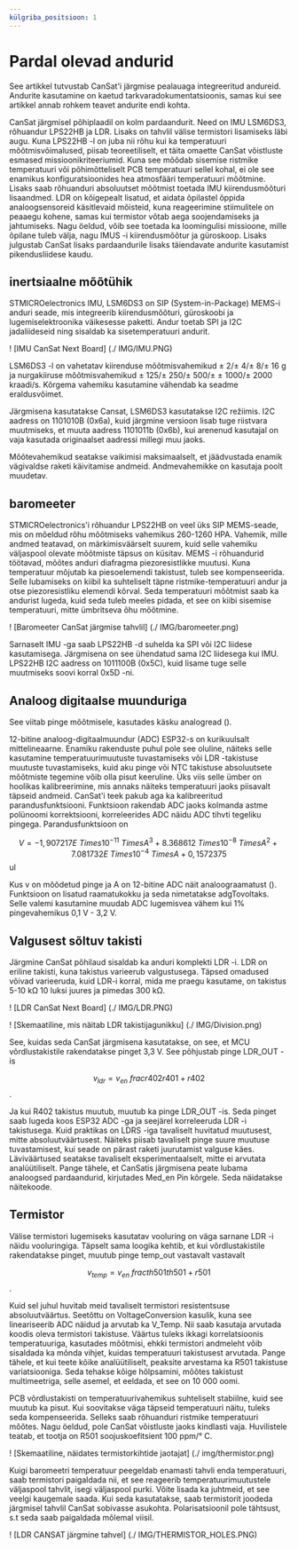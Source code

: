 ```yaml
---
külgriba_positsioon: 1
---
```


# Pardal olevad andurid

See artikkel tutvustab CanSat'i järgmise pealauaga integreeritud andureid. Andurite kasutamine on kaetud tarkvaradokumentatsioonis, samas kui see artikkel annab rohkem teavet andurite endi kohta.

CanSat järgmisel põhiplaadil on kolm pardaandurit. Need on IMU LSM6DS3, rõhuandur LPS22HB ja LDR. Lisaks on tahvlil välise termistori lisamiseks läbi augu. Kuna LPS22HB -l on juba nii rõhu kui ka temperatuuri mõõtmisvõimalused, piisab teoreetiliselt, et täita omaette CanSat võistluste esmased missioonikriteeriumid. Kuna see mõõdab sisemise ristmike temperatuuri või põhimõtteliselt PCB temperatuuri sellel kohal, ei ole see enamikus konfiguratsioonides hea atmosfääri temperatuuri mõõtmine. Lisaks saab rõhuanduri absoluutset mõõtmist toetada IMU kiirendusmõõturi lisaandmed. LDR on kõigepealt lisatud, et aidata õpilastel õppida analoogsensoreid käsitlevaid mõisteid, kuna reageerimine stiimulitele on peaaegu kohene, samas kui termistor võtab aega soojendamiseks ja jahtumiseks. Nagu öeldud, võib see toetada ka loomingulisi missioone, mille õpilane tuleb välja, nagu IMUS -i kiirendusmõõtur ja güroskoop. Lisaks julgustab CanSat lisaks pardaandurile lisaks täiendavate andurite kasutamist pikendusliidese kaudu.

## inertsiaalne mõõtühik

STMICROelectronics IMU, LSM6DS3 on SIP (System-in-Package) MEMS-i anduri seade, mis integreerib kiirendusmõõturi, güroskoobi ja lugemiselektroonika väikesesse paketti. Andur toetab SPI ja I2C jadaliideseid ning sisaldab ka sisetemperatuuri andurit. 

! [IMU CanSat Next Board] (./ IMG/IMU.PNG)

LSM6DS3 -l on vahetatav kiirenduse mõõtmisvahemikud ± 2/± 4/± 8/± 16 g ja nurgakiiruse mõõtmisvahemikud ± 125/± 250/± 500/± ± 1000/± 2000 kraadi/s. Kõrgema vahemiku kasutamine vähendab ka seadme eraldusvõimet.

Järgmisena kasutatakse Cansat, LSM6DS3 kasutatakse I2C režiimis. I2C aadress on 1101010B (0x6a), kuid järgmine versioon lisab tuge riistvara muutmiseks, et muuta aadress 1101011b (0x6b), kui arenenud kasutajal on vaja kasutada originaalset aadressi millegi muu jaoks.

Mõõtevahemikud seatakse vaikimisi maksimaalselt, et jäädvustada enamik vägivaldse raketi käivitamise andmeid. Andmevahemikke on kasutaja poolt muudetav.

## baromeeter

STMICROelectronics'i rõhuandur LPS22HB on veel üks SIP MEMS-seade, mis on mõeldud rõhu mõõtmiseks vahemikus 260-1260 HPA. Vahemik, mille andmed teatavad, on märkimisväärselt suurem, kuid selle vahemiku väljaspool olevate mõõtmiste täpsus on küsitav. MEMS -i rõhuandurid töötavad, mõõtes anduri diafragma piezoresistlikke muutusi. Kuna temperatuur mõjutab ka piesoelemendi takistust, tuleb see kompenseerida. Selle lubamiseks on kiibil ka suhteliselt täpne ristmike-temperatuuri andur ja otse piezoresistliku elemendi kõrval. Seda temperatuuri mõõtmist saab ka andurist lugeda, kuid seda tuleb meeles pidada, et see on kiibi sisemise temperatuuri, mitte ümbritseva õhu mõõtmine.

! [Baromeeter CanSat järgmise tahvlil] (./ IMG/baromeeter.png)

Sarnaselt IMU -ga saab LPS22HB -d suhelda ka SPI või I2C liidese kasutamisega. Järgmisena on see ühendatud sama I2C liidesega kui IMU. LPS22HB I2C aadress on 1011100B (0x5C), kuid lisame tuge selle muutmiseks soovi korral 0x5D -ni.

## Analoog digitaalse muunduriga

See viitab pinge mõõtmisele, kasutades käsku analogread ().

12-bitine analoog-digitaalmuundur (ADC) ESP32-s on kurikuulsalt mittelineaarne. Enamiku rakenduste puhul pole see oluline, näiteks selle kasutamine temperatuurimuutuste tuvastamiseks või LDR -takistuse muutuste tuvastamiseks, kuid aku pinge või NTC takistuse absoluutsete mõõtmiste tegemine võib olla pisut keeruline. Üks viis selle ümber on hoolikas kalibreerimine, mis annaks näiteks temperatuuri jaoks piisavalt täpseid andmeid. CanSat'i teek pakub aga ka kalibreeritud parandusfunktsiooni. Funktsioon rakendab ADC jaoks kolmanda astme polünoomi korrektsiooni, korreleerides ADC näidu ADC tihvti tegeliku pingega. Parandusfunktsioon on

$$ V = -1,907217E \ Times 10^{-11} \ Times A^3 + 8.368612 \ Times 10^{-8} \ Times A^2 + 7.081732E \ Times 10^{-4} \ Times A + 0,1572375 $$ul

Kus v on mõõdetud pinge ja A on 12-bitine ADC näit analoograamatust (). Funktsioon on lisatud raamatukokku ja seda nimetatakse adgTovoltaks. Selle valemi kasutamine muudab ADC lugemisvea vähem kui 1% pingevahemikus 0,1 V - 3,2 V.

## Valgusest sõltuv takisti

Järgmine CanSat põhilaud sisaldab ka anduri komplekti LDR -i. LDR on eriline takisti, kuna takistus varieerub valgustusega. Täpsed omadused võivad varieeruda, kuid LDR-i korral, mida me praegu kasutame, on takistus 5-10 kΩ 10 luksi juures ja pimedas 300 kΩ.

! [LDR CanSat Next Board] (./ IMG/LDR.PNG)

! [Skemaatiline, mis näitab LDR takistijagunikku] (./ IMG/Division.png)

See, kuidas seda CanSat järgmisena kasutatakse, on see, et MCU võrdlustakistile rakendatakse pinget 3,3 V. See põhjustab pinge LDR_OUT -is

$$ v_ {ldr} = v_ {en} \ frac {r402} {r401+r402} $$.

Ja kui R402 takistus muutub, muutub ka pinge LDR_OUT -is. Seda pinget saab lugeda koos ESP32 ADC -ga ja seejärel korreleeruda LDR -i takistusega. Kuid praktikas on LDRS -iga tavaliselt huvitatud muutusest, mitte absoluutväärtusest. Näiteks piisab tavaliselt pinge suure muutuse tuvastamisest, kui seade on pärast raketi juurutamist valguse käes. Läviväärtused seatakse tavaliselt eksperimentaalselt, mitte ei arvutata analüütiliselt. Pange tähele, et CanSatis järgmisena peate lubama analoogsed pardaandurid, kirjutades Med_en Pin kõrgele. Seda näidatakse näitekoode.

## Termistor

Välise termistori lugemiseks kasutatav vooluring on väga sarnane LDR -i näidu vooluringiga. Täpselt sama loogika kehtib, et kui võrdlustakistile rakendatakse pinget, muutub pinge temp_out vastavalt vastavalt

$$ v_ {temp} = v_ {en} \ frac {th501} {th501+r501} $$.

Kuid sel juhul huvitab meid tavaliselt termistori resistentsuse absoluutväärtus. Seetõttu on VoltageConversion kasulik, kuna see lineariseerib ADC näidud ja arvutab ka V_Temp. Nii saab kasutaja arvutada koodis oleva termistori takistuse. Väärtus tuleks ikkagi korrelatsioonis temperatuuriga, kasutades mõõtmisi, ehkki termistori andmeleht võib sisaldada ka mõnda vihjet, kuidas temperatuuri takistusest arvutada. Pange tähele, et kui teete kõike analüütiliselt, peaksite arvestama ka R501 takistuse variatsiooniga. Seda tehakse kõige hõlpsamini, mõõtes takistust multimeetriga, selle asemel, et eeldada, et see on 10 000 oomi.

PCB võrdlustakisti on temperatuurivahemikus suhteliselt stabiilne, kuid see muutub ka pisut. Kui soovitakse väga täpseid temperatuuri näitu, tuleks seda kompenseerida. Selleks saab rõhuanduri ristmike temperatuuri mõõtes. Nagu öeldud, pole CanSat võistluste jaoks kindlasti vaja. Huvilistele teatab, et tootja on R501 soojuskoefitsient 100 ppm/° C.


! [Skemaatiline, näidates termistorkihtide jaotajat] (./ img/thermistor.png)

Kuigi baromeetri temperatuur peegeldab enamasti tahvli enda temperatuuri, saab termistori paigaldada nii, et see reageerib temperatuurimuutustele väljaspool tahvlit, isegi väljaspool purki. Võite lisada ka juhtmeid, et see veelgi kaugemale saada. Kui seda kasutatakse, saab termistorit joodeda järgmisel tahvlil CanSat sobivasse asukohta. Polarisatsioonil pole tähtsust, s.t seda saab paigaldada mõlemal viisil.

! [LDR CANSAT järgmine tahvel] (./ IMG/THERMISTOR_HOLES.PNG)